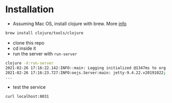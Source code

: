 # Installation

- Assuming Mac OS, install clojure with brew. More [info](https://www.clojure.org/guides/getting_started)

``` bash
brew install clojure/tools/clojure
```

- clone this repo
- cd inside it
- run the server with `run-server`

``` bash
clojure -X:run-server
2021-02-26 17:16:22.142:INFO::main: Logging initialized @1347ms to org.eclipse.jetty.util.log.StdErrLog
2021-02-26 17:16:23.727:INFO:oejs.Server:main: jetty-9.4.22.v20191022; built: 2019-10-22T13:37:13.455Z; git: b1e6b55512e008f7fbdf1cbea4ff8a6446d1073b; jvm 11.0.6+10
...
```

- test the service

``` bash
curl localhost:8031

```
